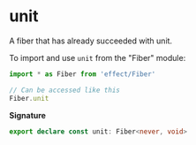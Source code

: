# unit

A fiber that has already succeeded with unit.

To import and use `unit` from the "Fiber" module:

```ts
import * as Fiber from 'effect/Fiber'

// Can be accessed like this
Fiber.unit
```

**Signature**

```ts
export declare const unit: Fiber<never, void>
```
